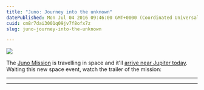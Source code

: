 ```yaml
---
title: "Juno: Journey into the unknown"
datePublished: Mon Jul 04 2016 09:46:00 GMT+0000 (Coordinated Universal Time)
cuid: cm8r7dai3001q09jv7f8ofx7z
slug: juno-journey-into-the-unknown

---
```



![](https://cdn.hashnode.com/res/hashnode/image/upload/v1743070831798/5ed5e53a-99f2-4b02-a1f4-481cb39a5d21.jpeg)

The [Juno Mission](https://www.nasa.gov/mission_pages/juno/main/index.html) is travelling in space and it'll [arrive near Jupiter today](http://www.jpl.nasa.gov/news/news.php?feature=6548). Waiting this new space event, watch the trailer of the mission:

* * *

* * *